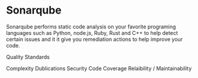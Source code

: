 # Sonarqube

Sonarqube performs static code analysis on your favorite programing languages such as Python, node.js, Ruby, Rust and C++ to help detect certain issues and it it give you 
remediation actions to help improve your code. 

Quality Standards

Complexity
Dublications
Security
Code Coverage
Relaibility / Maintainability 
